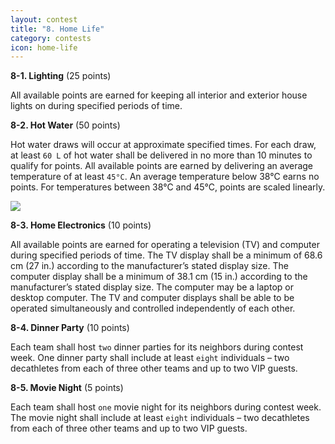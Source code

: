 ```yaml
---
layout: contest
title: "8. Home Life"
category: contests
icon: home-life
---
```


__8-1. Lighting__ (25 points)

All available points are earned for keeping all interior and exterior house lights on during specified periods of time.

__8-2. Hot Water__ (50 points)

Hot water draws will occur at approximate specified times. For each draw, at least `60 L` of hot water shall be delivered in no more than 10 minutes to qualify for points. All available points are earned by delivering an average temperature of at least `45°C`. An average temperature below 38°C earns no points. For temperatures between 38°C and 45°C, points are scaled linearly.

<img class="img-thumbnail center" src="{{ site.baseurl }}/assets/img/con_9.png">

__8-3. Home Electronics__ (10 points)

All available points are earned for operating a television (TV) and computer during specified periods of time. The TV display shall be a minimum of 68.6 cm (27 in.) according to the manufacturer’s stated display size. The computer display shall be a minimum of 38.1 cm (15 in.) according to the manufacturer’s stated display size. The computer may be a laptop or desktop computer. The TV and computer displays shall be able to be operated simultaneously and controlled independently of each other.

__8-4. Dinner Party__ (10 points)

Each team shall host `two` dinner parties for its neighbors during contest week.
One dinner party shall include at least `eight` individuals – two decathletes from each of three other teams and up to two VIP guests.

__8-5. Movie Night__ (5 points)

Each team shall host `one` movie night for its neighbors during contest week. The movie night shall include at least `eight` individuals – two decathletes from each of three other teams and up to two VIP guests.